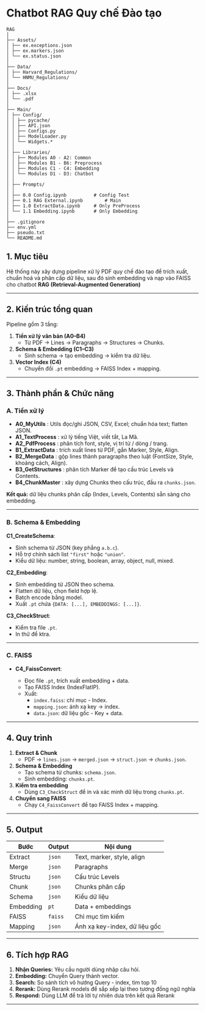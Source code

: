 # Chatbot RAG Quy chế Đào tạo

```
RAG
│
├── Assets/
│ ├── ex.exceptions.json
│ ├── ex.markers.json
│ └── ex.status.json
│
├── Data/
│ ├── Harvard_Regulations/
│ └── HNMU_Regulations/
│
├── Docs/
│ ├── .xlsx
│ └── .pdf
│
├── Main/
│ ├── Config/
│ │ ├── pycache/
│ │ ├── API.json
│ │ ├── Configs.py
│ │ ├── ModelLoader.py
│ │ └── Widgets.*
│ │
│ ├── Libraries/
│ │ ├── Modules A0 - A2: Common
│ │ ├── Modules B1 - B6: Preprocess
│ │ ├── Modules C1 - C4: Embedding
│ │ └── Modules D1 - D3: Chatbot
│ │
│ ├── Prompts/
│ │
│ ├── 0.0 Config.ipynb			# Config Test
│ ├── 0.1 RAG External.ipynb		# Main
│ ├── 1.0 ExtractData.ipynb		# Only PreProcess
│ └── 1.1 Embedding.ipynb		# Only Embedding
│
├── .gitignore
├── env.yml
├── pseudo.txt
└── README.md
```

## 1. Mục tiêu

Hệ thống này xây dựng pipeline xử lý PDF quy chế đào tạo để trích xuất, chuẩn hoá và phân cấp dữ liệu, sau đó sinh embedding và nạp vào FAISS cho chatbot  **RAG (Retrieval-Augmented Generation)**

---

## 2. Kiến trúc tổng quan

Pipeline gồm 3 tầng:

1. **Tiền xử lý văn bản (A0–B4)**
   * Từ PDF → Lines → Paragraphs → Structures → Chunks.
2. **Schema & Embedding (C1–C3)**
   * Sinh schema → tạo embedding → kiểm tra dữ liệu.
3. **Vector Index (C4)**
   * Chuyển đổi `.pt` embedding → FAISS Index + mapping.

---

## 3. Thành phần & Chức năng

### A. Tiền xử lý

* **A0_MyUtils** : Utils đọc/ghi JSON, CSV, Excel; chuẩn hóa text; flatten JSON.
* **A1_TextProcess** : xử lý tiếng Việt, viết tắt, La Mã.
* **A2_PdfProcess** : phân tích font, style, vị trí từ / dòng / trang.
* **B1_ExtractData** : trích xuất lines từ PDF, gắn Marker, Style, Align.
* **B2_MergeData** : gộp lines thành paragraphs theo luật (FontSize, Style, khoảng cách, Align).
* **B3_GetStructures** : phân tích Marker để tạo cấu trúc Levels và Contents.
* **B4_ChunkMaster** : xây dựng Chunks theo cấu trúc, đầu ra `chunks.json`.

**Kết quả:** dữ liệu chunks phân cấp (Index, Levels, Contents) sẵn sàng cho embedding.

---

### B. Schema & Embedding

**C1_CreateSchema**:

* Sinh schema từ JSON (key phẳng `a.b.c`).
* Hỗ trợ chính sách list `"first"` hoặc `"union"`.
* Kiểu dữ liệu: number, string, boolean, array, object, null, mixed.

**C2_Embedding**:

* Sinh embedding từ JSON theo schema.
* Flatten dữ liệu, chọn field hợp lệ.
* Batch encode bằng model.
* Xuất `.pt` chứa `{DATA: [...], EMBEDDINGS: [...]}`.

**C3_CheckStruct**:

* Kiểm tra file `.pt`.
* In thử để ktra.

---

### C. FAISS

* **C4_FaissConvert**:

  * Đọc file `.pt`, trích xuất embedding + data.
  * Tạo FAISS Index (IndexFlatIP).
  * Xuất:
    * `index.faiss`: chỉ mục - Index.
    * `mapping.json`: ánh xạ key → index.
    * `data.json`: dữ liệu gốc - Key + data.

---

## 4. Quy trình

1. **Extract & Chunk**
   * PDF → `lines.json` → `merged.json` → `struct.json` → `chunks.json`.
2. **Schema & Embedding**
   * Tạo schema từ chunks: `schema.json`.
   * Sinh embedding: `chunks.pt`.
3. **Kiểm tra embedding**
   * Dùng `C3_CheckStruct` để in và xác minh dữ liệu trong `chunks.pt`.
4. **Chuyển sang FAISS**
   * Chạy `C4_FaissConvert` để tạo FAISS Index + mapping.

---

## 5. Output

| Bước    | Output    | Nội dung                          |
| --------- | --------- | ---------------------------------- |
| Extract   | `json`  | Text, marker, style, align         |
| Merge     | `json`  | Paragraphs                         |
| Structu   | `json`  | Cấu trúc Levels                  |
| Chunk     | `json`  | Chunks phân cấp                  |
| Schema    | `json`  | Kiểu dữ liệu                    |
| Embedding | `pt`    | Data + embeddings                  |
| FAISS     | `faiss` | Chỉ mục tìm kiếm               |
| Mapping   | `json`  | Ánh xạ key-index, dữ liệu gốc |

---

## 6. Tích hợp RAG

1. **Nhận Queries:** Yêu cầu người dùng nhập câu hỏi.
2. **Embedding:** Chuyển Query thành vector.
3. **Search:** So sánh tích vô hướng Query - index, tìm top 10
4. **Rerank:** Dùng Rerank models để sắp xếp lại theo tương đồng ngữ nghĩa
5. **Respond:** Dùng LLM để trả lời tự nhiên dưa trên kết quả Rerank

---
